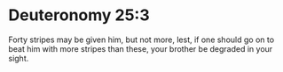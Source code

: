 # Deuteronomy 25:3

Forty stripes may be given him, but not more, lest, if one should go on to beat him with more stripes than these, your brother be degraded in your sight.
